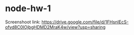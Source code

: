 # node-hw-1
Screenshoot link: 
https://drive.google.com/file/d/1FHsnIEcS-ofvd8C0IOjbgHDMD2MraK4w/view?usp=sharing
